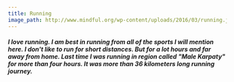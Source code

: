 ```yaml
---
title: Running
image_path: http://www.mindful.org/wp-content/uploads/2016/03/running.jpg
---
```


##### I love running. I am best in running from all of the sports I will mention here. I don't like to run for short distances. But for a lot hours and far away from home. Last time I was running in region called "Male Karpaty" for more than four hours. It was more than 36 kilometers long running journey.
